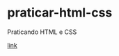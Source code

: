 # praticar-html-css
 Praticando HTML e CSS

<a href= "https://lolavobr.github.io/html - css curso 2/praticar-html-css/Desafios/d011/index.html"> link </a>
